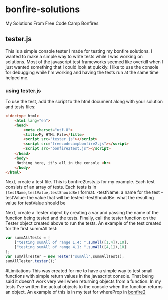 # bonfire-solutions
My Solutions From Free Code Camp Bonfires

## tester.js
This is a simple console tester I made for testing my bonfire solutions.
I wanted to make a simple way to write tests while I was working on solutions.
Most of the javascript test frameworks seemed like overkill when I just wanted something that I could look at quickly.
I like to use the console for debugging while I'm working and having the tests run at the same time helped me.

### using tester.js
To use the test, add the script to the html document along with your solution and tests files:
```html
<!doctype html>
	<html lang="en">
   	<head>
   		<meta charset="utf-8">
   		<title>My HTML File</title>
   		<script src="tester.js"></script>
   		<script src="freecodecampbonfire2.js"></script>
   		<script src="bonfire2test.js"></script>
 	</head>
   	<body>
   	 Nothing here, it's all in the console <br>
   	</body>
</html>
```
Next, create a test file. This is bonfire2tests.js for my example.
Each test consists of an array of tests. Each tests is in `[testName,testValue,testShouldBe]` format.
-testName: a name for the test
-testValue: the value that will be tested
-testShouldBe: what the resulting value for testValue should be

Next, create a Tester object by creating a var and passing the name of the function being tested and the tests.
Finally, call the tester function on the Tester object created above to run the tests. 
An example of the test created for the first summAll test:
```javascript
var summAllTests = [
	["testing sumAll of range 1,4: ",sumAll([1,4]),10],
	["testing sumAll of range 4,1: ",sumAll([4,1]),10]
];
var sumAllTester = new Tester("sumAll",summAllTests);
sumAllTester.tester();`
```

#Limitations
This was created for me to have a simple way to test small functions with simple return values in the javascript console.
That being said it doesn't work very well when returning objects from a function.
In my tests I've written the actual objects to the console when the function returns an object.
An example of this is in my test for whereProp in [bonfire2](https://github.com/jarhoads/bonfire-solutions/blob/master/bonfire2test.js)